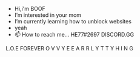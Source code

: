 -  Hi,i'm BOOF
-  I’m interested in your mom
-  I’m currently learning how to unblock websites
- yeah
- 📫 How to reach me... HE77#2697 DISCORD.GG

L.O.E FOREVER
O V V
Y E E
A R R
L   Y
T   T
Y   H
    I
    N
    G
